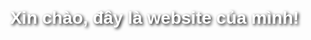 <html lang="vi">
<head>
  <meta charset="UTF-8">
  <title>My Website</title>
  <style>
    body {
      margin: 0;
      padding: 0;
      font-family: Arial, sans-serif;
      color: white;

    /* Hình nền */
      background-image: url("https://backiee.com/static/wallpapers/1000x563/417007.jpg");
      background-size: cover;
      background-position: center; 
      background-attachment: fixed; 
    }

     h1 {
      text-align: center;
      margin-top: 20%;
      text-shadow: 2px 2px 5px black; 
    }
  </style>
</head>
<body>
  <h1>Xin chào, đây là website của mình!</h1>
</body>
</html>
